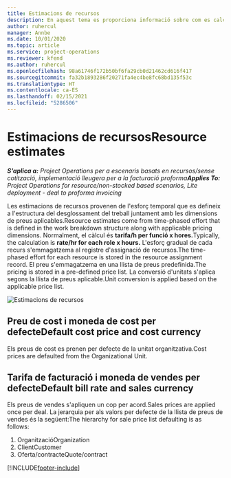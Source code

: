 ```yaml
---
title: Estimacions de recursos
description: En aquest tema es proporciona informació sobre com es calculen les estimacions de recursos al Project Operations.
author: ruhercul
manager: Annbe
ms.date: 10/01/2020
ms.topic: article
ms.service: project-operations
ms.reviewer: kfend
ms.author: ruhercul
ms.openlocfilehash: 98a61746f172b50bf6fa29cb0d21462cd616f417
ms.sourcegitcommit: fa32b1893286f20271fa4ec4be8fc68bd135f53c
ms.translationtype: HT
ms.contentlocale: ca-ES
ms.lasthandoff: 02/15/2021
ms.locfileid: "5286506"
---
```

# <a name="resource-estimates"></a><span data-ttu-id="8d9da-103">Estimacions de recursos</span><span class="sxs-lookup"><span data-stu-id="8d9da-103">Resource estimates</span></span>

<span data-ttu-id="8d9da-104">_**S'aplica a:** Project Operations per a escenaris basats en recursos/sense cotització, implementació lleugera per a la facturació proforma_</span><span class="sxs-lookup"><span data-stu-id="8d9da-104">_**Applies To:** Project Operations for resource/non-stocked based scenarios, Lite deployment - deal to proforma invoicing_</span></span>

<span data-ttu-id="8d9da-105">Les estimacions de recursos provenen de l'esforç temporal que es defineix a l'estructura del desglossament del treball juntament amb les dimensions de preus aplicables.</span><span class="sxs-lookup"><span data-stu-id="8d9da-105">Resource estimates come from time-phased effort that is defined in the work breakdown structure along with applicable pricing dimensions.</span></span> <span data-ttu-id="8d9da-106">Normalment, el càlcul és **tarifa/h per funció x hores.**</span><span class="sxs-lookup"><span data-stu-id="8d9da-106">Typically, the calculation is **rate/hr for each role x hours.**</span></span> <span data-ttu-id="8d9da-107">L'esforç gradual de cada recurs s'emmagatzema al registre d'assignació de recursos.</span><span class="sxs-lookup"><span data-stu-id="8d9da-107">The time-phased effort for each resource is stored in the resource assignment record.</span></span> <span data-ttu-id="8d9da-108">El preu s'emmagatzema en una llista de preus predefinida.</span><span class="sxs-lookup"><span data-stu-id="8d9da-108">The pricing is stored in a pre-defined price list.</span></span> <span data-ttu-id="8d9da-109">La conversió d'unitats s'aplica segons la llista de preus aplicable.</span><span class="sxs-lookup"><span data-stu-id="8d9da-109">Unit conversion is applied based on the applicable price list.</span></span>

![Estimacions de recursos](./media/navigation12.png)

## <a name="default-cost-price-and-cost-currency"></a><span data-ttu-id="8d9da-111">Preu de cost i moneda de cost per defecte</span><span class="sxs-lookup"><span data-stu-id="8d9da-111">Default cost price and cost currency</span></span>

<span data-ttu-id="8d9da-112">Els preus de cost es prenen per defecte de la unitat organitzativa.</span><span class="sxs-lookup"><span data-stu-id="8d9da-112">Cost prices are defaulted from the Organizational Unit.</span></span>

## <a name="default-bill-rate-and-sales-currency"></a><span data-ttu-id="8d9da-113">Tarifa de facturació i moneda de vendes per defecte</span><span class="sxs-lookup"><span data-stu-id="8d9da-113">Default bill rate and sales currency</span></span>

<span data-ttu-id="8d9da-114">Els preus de vendes s'apliquen un cop per acord.</span><span class="sxs-lookup"><span data-stu-id="8d9da-114">Sales prices are applied once per deal.</span></span> <span data-ttu-id="8d9da-115">La jerarquia per als valors per defecte de la llista de preus de vendes és la següent:</span><span class="sxs-lookup"><span data-stu-id="8d9da-115">The hierarchy for sale price list defaulting is as follows:</span></span>

1. <span data-ttu-id="8d9da-116">Organització</span><span class="sxs-lookup"><span data-stu-id="8d9da-116">Organization</span></span>
2. <span data-ttu-id="8d9da-117">Client</span><span class="sxs-lookup"><span data-stu-id="8d9da-117">Customer</span></span>
3. <span data-ttu-id="8d9da-118">Oferta/contracte</span><span class="sxs-lookup"><span data-stu-id="8d9da-118">Quote/contract</span></span>


[!INCLUDE[footer-include](../includes/footer-banner.md)]